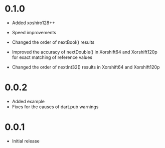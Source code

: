# 0.1.0

- Added xoshiro128++ 

- Speed improvements

- Changed the order of nextBool() results

- Improved the accuracy of nextDouble() in Xorshift64 and 
  Xorshift120p for exact matching of reference values
    
- Changed the order of nextInt32() results in Xorshift64 and 
  Xorshift120p

# 0.0.2

- Added example
- Fixes for the causes of dart.pub warnings

# 0.0.1

- Initial release